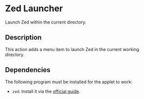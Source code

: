 # Zed Launcher

Launch Zed within the current directory.

## Description

This action adds a menu item to launch Zed in the current working directory.

## Dependencies

The following program must be installed for the applet to work:

- `zed`: Install it via the [official guide](https://zed.dev/download).
